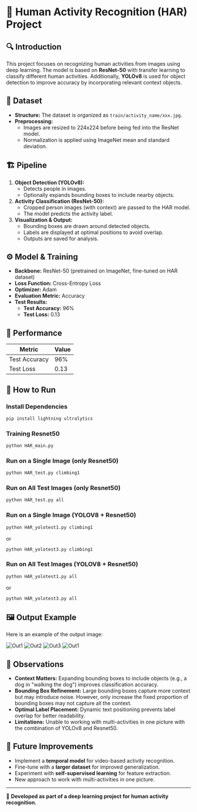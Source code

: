 # 📌 Human Activity Recognition (HAR) Project

## 🔍 Introduction
This project focuses on recognizing human activities from images using deep learning. The model is based on **ResNet-50** with transfer learning to classify different human activities. Additionally, **YOLOv8** is used for object detection to improve accuracy by incorporating relevant context objects.

## 📂 Dataset
- **Structure:** The dataset is organized as `train/activity_name/xxx.jpg`.
- **Preprocessing:**
  - Images are resized to 224x224 before being fed into the ResNet model.
  - Normalization is applied using ImageNet mean and standard deviation.
  
## 🏗️ Pipeline
1. **Object Detection (YOLOv8):**
   - Detects people in images.
   - Optionally expands bounding boxes to include nearby objects.
2. **Activity Classification (ResNet-50):**
   - Cropped person images (with context) are passed to the HAR model.
   - The model predicts the activity label.
3. **Visualization & Output:**
   - Bounding boxes are drawn around detected objects.
   - Labels are displayed at optimal positions to avoid overlap.
   - Outputs are saved for analysis.

## ⚙️ Model & Training
- **Backbone:** ResNet-50 (pretrained on ImageNet, fine-tuned on HAR dataset)
- **Loss Function:** Cross-Entropy Loss
- **Optimizer:** Adam
- **Evaluation Metric:** Accuracy
- **Test Results:**
  - **Test Accuracy:** 96%
  - **Test Loss:** 0.13

## 📌 Performance
| Metric  | Value  |
|---------|--------|
| Test Accuracy | 96% |
| Test Loss | 0.13 |

## 🚀 How to Run
### Install Dependencies
```bash
pip install lightning ultralytics
```
### Training Resnet50
```bash
python HAR_main.py
```
### Run on a Single Image (only Resnet50)
```bash
python HAR_test.py climbing1
```
### Run on All Test Images (only Resnet50)
```bash
python HAR_test.py all
```
### Run on a Single Image (YOLOV8 + Resnet50)
```bash
python HAR_yolotest1.py climbing1
```
or 
```bash
python HAR_yolotest3.py climbing1
```
### Run on All Test Images (YOLOV8 + Resnet50)
```bash
python HAR_yolotest1.py all
```
or 
```bash
python HAR_yolotest3.py all
```

## 🖼️ Output Example
Here is an example of the output image:

![Out1](Output/output_climbing1.jpg)
![Out2](Output/output_multi1.jpg)
![Out3](Output1/output_walking_dog1.jpg)
![Out1](Output2/output_walking_dog1.jpg)

## 🔬 Observations
- **Context Matters:** Expanding bounding boxes to include objects (e.g., a dog in "walking the dog") improves classification accuracy.
- **Bounding Box Refinement:** Large bounding boxes capture more context but may introduce noise. However, only increase the fixed proportion of bounding boxes may not capture all the context.
- **Optimal Label Placement:** Dynamic text positioning prevents label overlap for better readability.
- **Limitations:** Unable to working with multi-activities in one picture with the combination of YOLOv8 and Resnet50.

## 🔮 Future Improvements
- Implement a **temporal model** for video-based activity recognition.
- Fine-tune with a **larger dataset** for improved generalization.
- Experiment with **self-supervised learning** for feature extraction.
- New approach to work with multi-activities in one picture.

---
📌 **Developed as part of a deep learning project for human activity recognition.**

